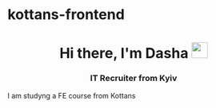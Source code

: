 # kottans-frontend
<h1 align="center">Hi there, I'm Dasha
<img src="https://github.com/blackcater/blackcater/raw/main/images/Hi.gif" height="32"/></h1>
<h3 align="center"> IT Recruiter from Kyiv</h3>
I am studyng a FE course from Kottans
